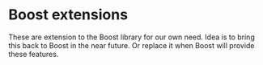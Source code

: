 # Boost extensions
These are extension to the Boost library for our own need. Idea is to bring this
back to Boost in the near future. Or replace it when Boost will provide these
features.
